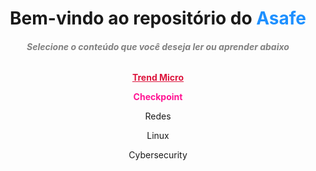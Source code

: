 <h1 align="center"> Bem-vindo ao repositório do <span style ="color: #1E90FF">Asafe</span></h1>

<h6 align="center" style="color:#808080"><b>Selecione o conteúdo que você deseja ler ou aprender abaixo</b></h6>

<p align="center">
<a href="TrendMicro.md" style="color:#DC143C"><b>Trend Micro</b></a>
</p>

<p align="center">
<a style="color:#FF1493"><b>Checkpoint</b></a>
</p>

<p align="center">Redes</p>

<p align="center">Linux</p>

<p align="center">Cybersecurity</p>
